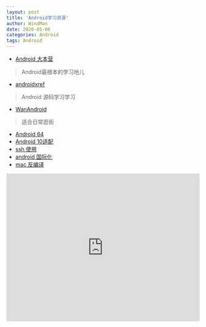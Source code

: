 ```yaml
---
layout: post
title: 'Android学习资源'
author: WindMan
date: 2020-05-06
categories: Android
tags: Android 
---
```


+ [Android 大本营](https://developer.android.google.cn/)
> Android最根本的学习地儿

+ [androidxref](http://androidxref.com/)
> Android 源码学习学习

+ [WanAndroid](https://www.wanandroid.com/)
> 适合日常逛街




+ [Android 64](https://developer.android.com/distribute/best-practices/develop/64-bit)
+ [Android 10适配](https://blog.csdn.net/weixin_40611659/article/details/95174124)
+ [ssh 使用](https://www.jianshu.com/p/10023495fba9)
+ [android 国际化](https://blog.csdn.net/u010586698/article/details/56673379)
+ [mac 反编译](https://blog.csdn.net/yanzi1225627/article/details/48215549)

  





<iframe type="text/html" width="100%" height="385" src="http://www.youtube.com/embed/gfmjMWjn-Xg" frameborder="0"></iframe>